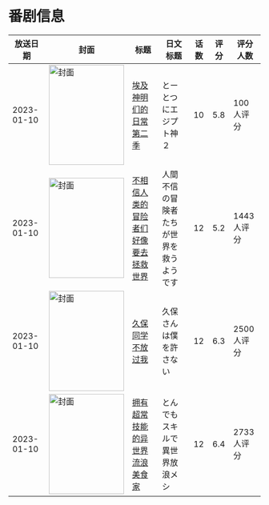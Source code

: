 # 番剧信息

|放送日期|封面|标题|日文标题|话数|评分|评分人数|
|---|---|---|---|---|---|---|
|2023-01-10|<img src="//lain.bgm.tv/pic/cover/c/3c/cd/343996_6ki71.jpg" alt="封面" style="width:150px;height:200px;object-fit:cover;">|[埃及神明们的日常 第二季](https://bangumi.tv/subject/343996)|とーとつにエジプト神２|10|5.8|100人评分|
|2023-01-10|<img src="//lain.bgm.tv/pic/cover/c/be/9a/346425_J8iC6.jpg" alt="封面" style="width:150px;height:200px;object-fit:cover;">|[不相信人类的冒险者们好像要去拯救世界](https://bangumi.tv/subject/346425)|人間不信の冒険者たちが世界を救うようです|12|5.2|1443人评分|
|2023-01-10|<img src="//lain.bgm.tv/pic/cover/c/12/39/381793_oNshs.jpg" alt="封面" style="width:150px;height:200px;object-fit:cover;">|[久保同学不放过我](https://bangumi.tv/subject/381793)|久保さんは僕を許さない|12|6.3|2500人评分|
|2023-01-10|<img src="//lain.bgm.tv/pic/cover/c/3f/cf/393238_ZB8x3.jpg" alt="封面" style="width:150px;height:200px;object-fit:cover;">|[拥有超常技能的异世界流浪美食家](https://bangumi.tv/subject/393238)|とんでもスキルで異世界放浪メシ|12|6.4|2733人评分|
